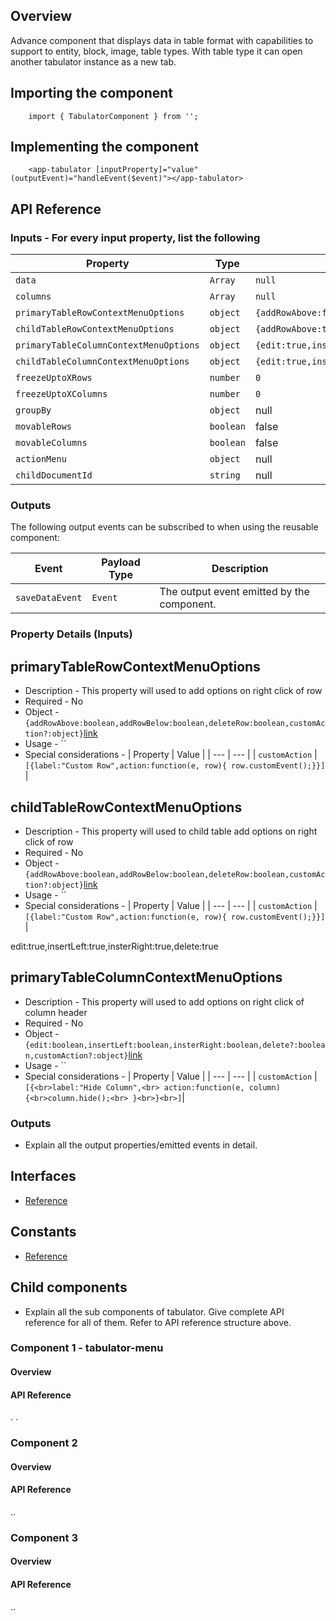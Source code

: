 ## Overview

Advance component that displays data in table format with capabilities to support to entity, block, image, table types. With table type it can open another tabulator instance as a new tab.

## Importing the component

```
    import { TabulatorComponent } from '';
```

## Implementing the component

```
    <app-tabulator [inputProperty]="value" (outputEvent)="handleEvent($event)"></app-tabulator>
```
## API Reference

### Inputs - For every input property, list the following

| Property | Type | Default | Description |
| --- | --- | --- | --- |
| `data` | `Array` | `null` | Details |
| `columns` | `Array` | `null` | Details |
| `primaryTableRowContextMenuOptions` | `object` | `{addRowAbove:false,addRowBelow:false,deleteRow:false}` | Details |
| `childTableRowContextMenuOptions` | `object` |  `{addRowAbove:true,addRowBelow:true,deleteRow:true}` | Details |
| `primaryTableColumnContextMenuOptions` | `object` | `{edit:true,insertLeft:true,insterRight:true,delete:true}` | Details |
| `childTableColumnContextMenuOptions` | `object` | `{edit:true,insertLeft:true,insterRight:true,delete:true}` | Details |
| `freezeUptoXRows` | `number` | `0` | Details |
| `freezeUptoXColumns` | `number` | `0` | Details |
| `groupBy` | `object` | null | Details |
| `movableRows` | `boolean` | false | Details |
| `movableColumns` | `boolean` | false | Details |
| `actionMenu` | `object` | null | Details |
| `childDocumentId` | `string ` | null | Details |




### Outputs

The following output events can be subscribed to when using the reusable component:

| Event | Payload Type | Description |
| --- | --- | --- |
| `saveDataEvent` | `Event` | The output event emitted by the component. |

### Property Details (Inputs)
 ## primaryTableRowContextMenuOptions
* Description - This property will used to add options on right click of row
* Required  - No
* Object -`{addRowAbove:boolean,addRowBelow:boolean,deleteRow:boolean,customAction?:object}`[link](#customAction)
* Usage - ``
* Special considerations - 
  <a name="customAction"></a>
  | Property | Value | 
  |  --- | --- |
  | `customAction` | `[{label:"Custom Row",action:function(e, row){ row.customEvent();}}]` |


 ## childTableRowContextMenuOptions
* Description - This property will used to child table add options on right click of row
* Required  - No
* Object -`{addRowAbove:boolean,addRowBelow:boolean,deleteRow:boolean,customAction?:object}`[link](#customAction)
* Usage - ``
* Special considerations - 
  <a name="customAction"></a>
  | Property | Value | 
  |  --- | --- |
  | `customAction` | `[{label:"Custom Row",action:function(e, row){ row.customEvent();}}]` |

edit:true,insertLeft:true,insterRight:true,delete:true
   ## primaryTableColumnContextMenuOptions
* Description - This property will used to add options on right click of column header
* Required  - No
* Object -`{edit:boolean,insertLeft:boolean,insterRight:boolean,delete?:boolean,customAction?:object}`[link](#headerContextMenu)
* Usage - ``
* Special considerations - 
  <a name="headerContextMenu"></a>
  | Property | Value | 
  |  --- | --- |
  | `customAction` | `[{<br>label:"Hide Column",<br> action:function(e, column){<br>column.hide();<br> }<br>}<br>]`|  

### Outputs

* Explain all the output properties/emitted events in detail.

## Interfaces

* [Reference](https://material.angular.io/components/button/api)

## Constants

* [Reference](https://material.angular.io/components/button/api)

## Child components

* Explain all the sub components of tabulator. Give complete API reference for all of them. Refer to API reference structure above.

### Component 1 - tabulator-menu

#### Overview

#### API Reference

.
.

### Component 2

#### Overview

#### API Reference

..

### Component 3

#### Overview

#### API Reference

..
